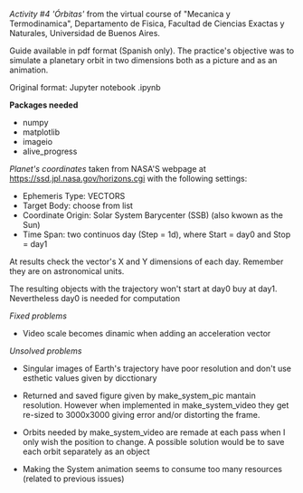 *Activity #4 'Órbitas'* from the virtual course of "Mecanica y Termodinamica", Departamento de Fisica, Facultad de Ciencias Exactas y Naturales, Universidad de Buenos Aires.

Guide available in pdf format (Spanish only). The practice's objective was to simulate a planetary orbit in two dimensions both as a picture and as an animation.

Original format: Jupyter notebook .ipynb

**Packages needed**
- numpy
- matplotlib
- imageio
- alive_progress

*Planet's coordinates* taken from NASA'S webpage at https://ssd.jpl.nasa.gov/horizons.cgi with the following settings:

- Ephemeris Type: VECTORS
- Target Body: choose from list
- Coordinate Origin: Solar System Barycenter (SSB) (also kwown as the Sun)
- Time Span: two continuos day (Step = 1d), where Start = day0 and Stop = day1

At results check the vector's X and Y dimensions of each day. Remember they are on astronomical units.

The resulting objects with the trajectory won't start at day0 buy at day1. Nevertheless day0 is needed for computation


*Fixed problems*

- Video scale becomes dinamic when adding an acceleration vector


*Unsolved problems*

- Singular images of Earth's trajectory have poor resolution and don't use esthetic values given by dicctionary

- Returned and saved figure given by make_system_pic mantain resolution. However when implemented in make_system_video they get re-sized to 3000x3000 giving error and/or distorting the frame.

- Orbits needed by make_system_video are remade at each pass when I only wish the position to change. A possible solution would be to save each orbit separately as an object

- Making the System animation seems to consume too many resources (related to previous issues)
